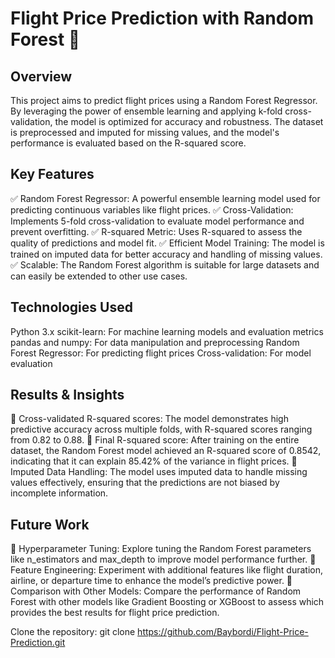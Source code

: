 # Flight Price Prediction with Random Forest 🚀


## Overview
This project aims to predict flight prices using a Random Forest Regressor. By leveraging the power of ensemble learning and applying k-fold cross-validation, the model is optimized for accuracy and robustness. The dataset is preprocessed and imputed for missing values, and the model's performance is evaluated based on the R-squared score.

## Key Features


✅ Random Forest Regressor: A powerful ensemble learning model used for predicting continuous variables like flight prices.
✅ Cross-Validation: Implements 5-fold cross-validation to evaluate model performance and prevent overfitting.
✅ R-squared Metric: Uses R-squared to assess the quality of predictions and model fit.
✅ Efficient Model Training: The model is trained on imputed data for better accuracy and handling of missing values.
✅ Scalable: The Random Forest algorithm is suitable for large datasets and can easily be extended to other use cases.


## Technologies Used


Python 3.x
scikit-learn: For machine learning models and evaluation metrics
pandas and numpy: For data manipulation and preprocessing
Random Forest Regressor: For predicting flight prices
Cross-validation: For model evaluation

## Results & Insights


📌 Cross-validated R-squared scores: The model demonstrates high predictive accuracy across multiple folds, with R-squared scores ranging from 0.82 to 0.88.
📌 Final R-squared score: After training on the entire dataset, the Random Forest model achieved an R-squared score of 0.8542, indicating that it can explain 85.42% of the variance in flight prices.
📌 Imputed Data Handling: The model uses imputed data to handle missing values effectively, ensuring that the predictions are not biased by incomplete information.


## Future Work


🔹 Hyperparameter Tuning: Explore tuning the Random Forest parameters like n_estimators and max_depth to improve model performance further.
🔹 Feature Engineering: Experiment with additional features like flight duration, airline, or departure time to enhance the model’s predictive power.
🔹 Comparison with Other Models: Compare the performance of Random Forest with other models like Gradient Boosting or XGBoost to assess which provides the best results for flight price prediction.

Clone the repository:
git clone https://github.com/Baybordi/Flight-Price-Prediction.git


